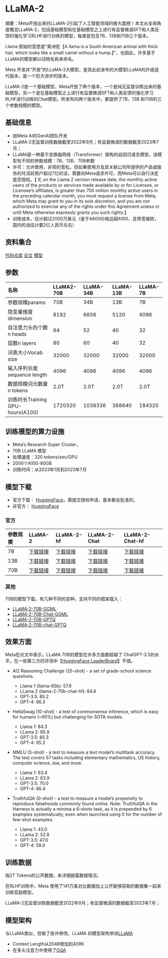 # LLaMA-2

摘要：Meta开放出来的LLaMA-2引起了人工智能领域的极大震撼！本文从全局角度概览LLaMA-2，包括基础模型和在基础模型之上进行有监督微调SFT和人类反馈的强化学习RLHF进行训练的模型，每类皆包含7B、13B和70B三个版本。


Llama 原始的意思是“美洲驼【A llama is a South American animal with thick hair, which looks like a small camel without a hump.】”，也因此，许多基于 LLaMA的模型都以动物名称来命名。

Meta 开发并“开放”的LLaMA-2大模型，是其此前发布的大模型LLaMA的升级迭代版本，是一个巨大进步的版本。

LLaMA-2是一个基础模型，Meta开放了两个版本，一个是纯无监督训练出来的基础模型，另一个是在基础模型之上进行有监督微调SFT和人类反馈的强化学习RLHF进行训练的Chat模型。所发布的两个版本中，都提供了7B、13B 和70B的三个参数规模的模型。


## 基础信息

- 由Meta AI的GenAI团队开发
- LLaMA-2无监督训练数据截至2022年9月；有监督微调的数据截至2023年7月；
- LLaMA是一种基于变换器网络（Transformer）架构的自回归语言模型。该模型有不同的参数规模：7B、13B、70B参数
- 许可：允许商用，非常的宽松，但如果使用方及其关联公司所提供的产品或服务的月活跃用户超过7亿的话，需要向Meta请求许可，而Meta可以自行决定是否授权。【 If, on the Llama 2 version release date, the monthly active users of the products or services made available by or for Licensee, or Licensee’s affiliates, is greater than 700 million monthly active users in the preceding calendar month, you must request a license from Meta, which Meta may grant to you in its sole discretion, and you are not authorized to exercise any of the rights under this Agreement unless or until Meta otherwise expressly grants you such rights.】
- 训练成本，估计超过2000万美元（鉴于A800价格远超A100，且带宽被砍，国内的话估计要2亿人民币左右）
  


## 资料集合

[代码仓库](https://github.com/facebookresearch/llama)
[论文](https://ai.meta.com/research/publications/llama-2-open-foundation-and-fine-tuned-chat-models/)
[模型](https://huggingface.co/meta-llama)

## 参数

|名称|LLaMA2-70B|LLaMA-34B|LLaMA-13B|LLaMA-7B|
|:-|:-|:-|:-|:-|
|参数规模params|70B|34B|13B|7B|
|隐变量维度dimension|8192|6656|5120|4096|
|自注意力头的个数n heads|64|52|40|32|
|层数n layers|80|60|40|32|
|词表大小Vocab size|32000|32000|32000|32000|
|输入序列长度sequence length|4096|4096|4096|4096|
|数据规模词元数量n tokens|2.0T|2.0T|2.0T|2.0T|
|训练时长Training GPU-hours(A100)|1720320|1038336|368640|184320|

## 训练模型的算力设施

- Meta’s Research Super Cluster，
- 70B LLaMA 模型
- 处理速度：320 tokens/sec/GPU
- 2000个A100-80GB
- 训练时间：从2023年1月到2023年7月

## 模型下载
- 官方下载： [HuggingFace](https://huggingface.co/meta-llama)，需提交授权申请，基本都会批准的。
- 非官方： [HuggingFace](https://huggingface.co/TheBloke) 

### 官方

|参数规模|LLaMA-2|LLaMA-2-hf|LLaMA-2-Chat|LLaMA-2-Chat-hf|
|:-|:-|:-|:-|:-|
|7B|[下载链接](https://huggingface.co/llamaste/Llama-2-7b)|[下载链接](https://huggingface.co/llamaste/Llama-2-7b-hf)|[下载链接](https://huggingface.co/llamaste/Llama-2-7b-chat)|[下载链接](https://huggingface.co/llamaste/Llama-2-7b-chat-hf)|
|13B|[下载链接](https://huggingface.co/llamaste/Llama-2-13b)|[下载链接](https://huggingface.co/llamaste/Llama-2-13b-hf)|[下载链接](https://huggingface.co/llamaste/Llama-2-13b-chat)|[下载链接](https://huggingface.co/llamaste/Llama-2-13b-chat-hf)|
|70B|[下载链接](https://huggingface.co/llamaste/Llama-2-70b)|[下载链接](https://huggingface.co/llamaste/Llama-2-70b-hf)|[下载链接](https://huggingface.co/llamaste/Llama-2-70b-chat)|[下载链接](https://huggingface.co/llamaste/Llama-2-70b-chat-hf)|

### 其他

70B的模型下载，有几种不同的变种，支持不同的框架载入：
- [LLaMA-2-70B-GGML](https://huggingface.co/TheBloke/Llama-2-70B-GGML)
- [LLaMA-2-70B-Chat-GGML](https://huggingface.co/TheBloke/Llama-2-70B-Chat-GGML)
- [LLaMA-2-70B-GPTQ](https://huggingface.co/TheBloke/Llama-2-70B-GPTQ)
- [LLaMA-2-70B-chat-GPTQ](https://huggingface.co/TheBloke/Llama-2-70B-chat-GPTQ)


## 效果方面

Meta在论文中表示，LLaMA 70B的模型在许多方面都超越了 ChatGPT-3.5的水平。在一些第三方的评测中【[HuggingFace LeaderBoard](https://huggingface.co/spaces/HuggingFaceH4/open_llm_leaderboard)】不错。
- AI2 Reasoning Challenge (25-shot) - a set of grade-school science questions.
  - Llama 1 (llama-65b): 57.6
  - LLama 2 (llama-2-70b-chat-hf): 64.6
  - GPT-3.5: 85.2
  - GPT-4: 96.3

- HellaSwag (10-shot) - a test of commonsense inference, which is easy for humans (~95%) but challenging for SOTA models.
  - Llama 1: 84.3
  - LLama 2: 85.9
  - GPT-3.5: 85.3
  - GPT-4: 95.3

- MMLU (5-shot) - a test to measure a text model’s multitask accuracy. The test covers 57 tasks including elementary mathematics, US history, computer science, law, and more.
  - Llama 1: 63.4
  - LLama 2: 63.9
  - GPT-3.5: 70.0
  - GPT-4: 86.4

- TruthfulQA (0-shot) - a test to measure a model’s propensity to reproduce falsehoods commonly found online. Note: TruthfulQA in the Harness is actually a minima a 6-shots task, as it is prepended by 6 examples systematically, even when launched using 0 for the number of few-shot examples.
  - Llama 1: 43.0
  - LLama 2: 52.8
  - GPT-3.5: 47.0
  - GPT-4: 59.0

## 训练数据

指2T Tokens的公开数据，未详细披露数据情况。

在RLHF训练中，Meta 使用了141万条对比数据加上公开能够获取的数据集一起来训练奖励模型。

LLaMA-2无监督训练数据截至2022年9月；有监督微调的数据截至2023年7月；



## 模型架构

与LLaMA类似，但做了些许修改。LLaMA 的模型架构参阅[LLaMA](llama.md)

- Context Length从2048增加到4096
- 在多头注意力中使用了[GQA](https://arxiv.org/pdf/2305.13245.pdf)
  
  

